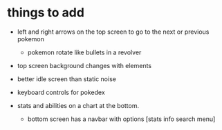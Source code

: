 # things to add

- left and right arrows on the top screen to
go to the next or previous pokemon
  - pokemon rotate like bullets in a revolver

- top screen background changes with elements

- better idle screen than static noise

- keyboard controls for pokedex

- stats and abilities on a chart at the bottom.
  - bottom screen has a navbar with options
  [stats info search menu]